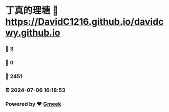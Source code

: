 # 丁真的理塘 :link: https://DavidC1216.github.io/davidcwy.github.io 
### :page_facing_up: [3](https://DavidC1216.github.io/davidcwy.github.io/tag.html) 
### :speech_balloon: 0 
### :hibiscus: 2451 
### :alarm_clock: 2024-07-06 16:18:53 
### Powered by :heart: [Gmeek](https://github.com/Meekdai/Gmeek)
